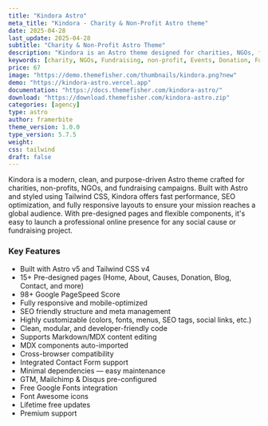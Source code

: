 ```yaml
---
title: "Kindora Astro"
meta_title: "Kindora - Charity & Non-Profit Astro theme"
date: 2025-04-28
last_update: 2025-04-28
subtitle: "Charity & Non-Profit Astro Theme"
description: "Kindora is an Astro theme designed for charities, NGOs, fundraising events, and non-profit organizations."
keywords: [charity, NGOs, Fundraising, non-profit, Events, Donation, Fund]
price: 67
image: "https://demo.themefisher.com/thumbnails/kindora.png?new"
demo: "https://kindora-astro.vercel.app"
documentation: "https://docs.themefisher.com/kindora-astro/"
download: "https://download.themefisher.com/kindora-astro.zip"
categories: [agency]
type: astro
author: framerbite
theme_version: 1.0.0
type_version: 5.7.5
weight: 
css: tailwind
draft: false
---
```


Kindora is a modern, clean, and purpose-driven Astro theme crafted for charities, non-profits, NGOs, and fundraising campaigns. Built with Astro and styled using Tailwind CSS, Kindora offers fast performance, SEO optimization, and fully responsive layouts to ensure your mission reaches a global audience. With pre-designed pages and flexible components, it's easy to launch a professional online presence for any social cause or fundraising project.

### Key Features

- Built with Astro v5 and Tailwind CSS v4
- 15+ Pre-designed pages (Home, About, Causes, Donation, Blog, Contact, and more)
- 98+ Google PageSpeed Score
- Fully responsive and mobile-optimized
- SEO friendly structure and meta management
- Highly customizable (colors, fonts, menus, SEO tags, social links, etc.)
- Clean, modular, and developer-friendly code
- Supports Markdown/MDX content editing
- MDX components auto-imported
- Cross-browser compatibility
- Integrated Contact Form support
- Minimal dependencies — easy maintenance
- GTM, Mailchimp & Disqus pre-configured
- Free Google Fonts integration
- Font Awesome icons
- Lifetime free updates
- Premium support
